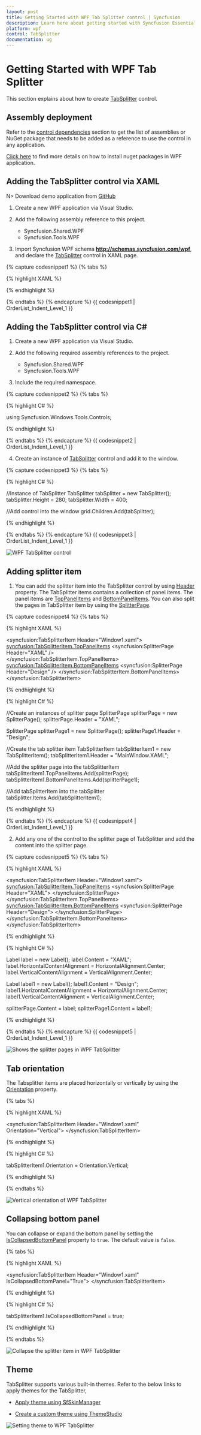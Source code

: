 ```yaml
---
layout: post
title: Getting Started with WPF Tab Splitter control | Syncfusion
description: Learn here about getting started with Syncfusion Essential Studio WPF Tab Splitter control, its elements and more.
platform: wpf
control: TabSplitter
documentation: ug
---
```


# Getting Started with WPF Tab Splitter

This section explains about how to create [TabSplitter](https://help.syncfusion.com/cr/wpf/Syncfusion.Windows.Tools.Controls.TabSplitter.html) control.

## Assembly deployment

Refer to the [control dependencies](https://help.syncfusion.com/wpf/control-dependencies#tabsplitter) section to get the list of assemblies or NuGet package that needs to be added as a reference to use the control in any application.

[Click here](https://help.syncfusion.com/wpf/visual-studio-integration/nuget-packages) to find more details on how to install nuget packages in WPF application.

## Adding the TabSplitter control via XAML

N> Download demo application from [GitHub](https://github.com/SyncfusionExamples/wpf-tabsplitter-example)

1. Create a new WPF application via Visual Studio.

2. Add the following assembly reference to this project.

    * Syncfusion.Shared.WPF
    * Syncfusion.Tools.WPF

3. Import Syncfusion WPF schema **http://schemas.syncfusion.com/wpf**, and declare the [TabSplitter](https://help.syncfusion.com/cr/wpf/Syncfusion.Windows.Tools.Controls.TabSplitter.html) control in XAML page.

{% capture codesnippet1 %}
{% tabs %}

{% highlight XAML %}

<Window x:Class="TabSplitter.MainWindow"
        xmlns="http://schemas.microsoft.com/winfx/2006/xaml/presentation"
        xmlns:x="http://schemas.microsoft.com/winfx/2006/xaml"
        xmlns:d="http://schemas.microsoft.com/expression/blend/2008"
        xmlns:mc="http://schemas.openxmlformats.org/markup-compatibility/2006"
        xmlns:syncfusion="http://schemas.syncfusion.com/wpf"
        xmlns:local="clr-namespace:TabSplitter"
        mc:Ignorable="d"
        Title="MainWindow" Height="450" Width="800">

<Grid Name="grid">
        <syncfusion:TabSplitter Name="tabSplitter" Height="280" Width="400" />
</Grid>

{% endhighlight %}

{% endtabs %}
{% endcapture %}
{{ codesnippet1 | OrderList_Indent_Level_1 }}

## Adding the TabSplitter control via C#

1. Create a new WPF application via Visual Studio.

2. Add the following required assembly references to the project.

    * Syncfusion.Shared.WPF
    * Syncfusion.Tools.WPF

3. Include the required namespace.

{% capture codesnippet2 %}
{% tabs %}

{% highlight C# %}

using Syncfusion.Windows.Tools.Controls;

{% endhighlight %}

{% endtabs %}
{% endcapture %}
{{ codesnippet2 | OrderList_Indent_Level_1 }}

4. Create an instance of [TabSplitter](https://help.syncfusion.com/cr/wpf/Syncfusion.Windows.Tools.Controls.TabSplitter.html) control and add it to the window.

{% capture codesnippet3 %}
{% tabs %}

{% highlight C# %}

//Instance of TabSplitter
TabSplitter tabSplitter = new TabSplitter();
tabSplitter.Height = 280;
tabSplitter.Width = 400;

//Add control into the window
grid.Children.Add(tabSplitter);

{% endhighlight %}

{% endtabs %}
{% endcapture %}
{{ codesnippet3 | OrderList_Indent_Level_1 }}

![WPF TabSplitter control](getting-started_images/wpf-tab-splitter-add-control.png)

## Adding splitter item

1. You can add the splitter item into the TabSplitter control by using [Header](https://help.syncfusion.com/cr/wpf/Syncfusion.Windows.Tools.Controls.TabSplitterItem.html#Syncfusion_Windows_Tools_Controls_TabSplitterItem_Header) property. The TabSplitter items contains a collection of panel items. The panel items are [TopPanelItems](https://help.syncfusion.com/cr/wpf/Syncfusion.Windows.Tools.Controls.TabSplitterItem.html#Syncfusion_Windows_Tools_Controls_TabSplitterItem_TopPanelItems) and [BottomPanelItems](https://help.syncfusion.com/cr/wpf/Syncfusion.Windows.Tools.Controls.TabSplitterItem.html#Syncfusion_Windows_Tools_Controls_TabSplitterItem_BottomPanelItems). You can also split the pages in TabSplitter item by using the [SplitterPage](https://help.syncfusion.com/cr/wpf/Syncfusion.Windows.Tools.Controls.SplitterPage.html).

{% capture codesnippet4 %}
{% tabs %}

{% highlight XAML %}

<syncfusion:TabSplitterItem Header="Window1.xaml">                
    <syncfusion:TabSplitterItem.TopPanelItems>
        <syncfusion:SplitterPage Header="XAML" />        
    </syncfusion:TabSplitterItem.TopPanelItems>
    <syncfusion:TabSplitterItem.BottomPanelItems>
        <syncfusion:SplitterPage Header="Design" />
    </syncfusion:TabSplitterItem.BottomPanelItems>
</syncfusion:TabSplitterItem>

{% endhighlight %}

{% highlight C# %}

//Create an instances of splitter page
SplitterPage splitterPage = new SplitterPage();
splitterPage.Header = "XAML";

SplitterPage splitterPage1 = new SplitterPage();
splitterPage1.Header = "Design";

//Create the tab splitter item
TabSplitterItem tabSplitterItem1 = new TabSplitterItem();
tabSplitterItem1.Header = "MainWindow.XAML";

//Add the splitter page into the tabSplitterItem
tabSplitterItem1.TopPanelItems.Add(splitterPage);
tabSplitterItem1.BottomPanelItems.Add(splitterPage1);

//Add tabSplitterItem into the tabSplitter
tabSplitter.Items.Add(tabSplitterItem1);

{% endhighlight %}

{% endtabs %}
{% endcapture %}
{{ codesnippet4 | OrderList_Indent_Level_1 }}

2. Add any one of the control to the splitter page of TabSplitter and add the content into the splitter page.

{% capture codesnippet5 %}
{% tabs %}

{% highlight XAML %}

<syncfusion:TabSplitterItem Header="Window1.xaml">                
    <syncfusion:TabSplitterItem.TopPanelItems>
        <syncfusion:SplitterPage Header="XAML">
            <Label Content="Xaml" HorizontalContentAlignment="Center" VerticalContentAlignment="Center" />
        </syncfusion:SplitterPage>
    </syncfusion:TabSplitterItem.TopPanelItems>
    <syncfusion:TabSplitterItem.BottomPanelItems>
        <syncfusion:SplitterPage Header="Design">
            <Label Content="Design" HorizontalContentAlignment="Center" VerticalContentAlignment="Center" />
        </syncfusion:SplitterPage>
    </syncfusion:TabSplitterItem.BottomPanelItems>
</syncfusion:TabSplitterItem>

{% endhighlight %}

{% highlight C# %}

Label label = new Label();
label.Content = "XAML";
label.HorizontalContentAlignment = HorizontalAlignment.Center;
label.VerticalContentAlignment = VerticalAlignment.Center;

Label label1 = new Label();
label1.Content = "Design";
label1.HorizontalContentAlignment = HorizontalAlignment.Center;
label1.VerticalContentAlignment = VerticalAlignment.Center;

splitterPage.Content = label;
splitterPage1.Content = label1;

{% endhighlight %}

{% endtabs %}
{% endcapture %}
{{ codesnippet5 | OrderList_Indent_Level_1 }}

![Shows the splitter pages in WPF TabSplitter](getting-started_images/wpf-tab-splitter-code.png)

## Tab orientation

The Tabsplitter items are placed horizontally or vertically by using the [Orientation](https://help.syncfusion.com/cr/wpf/Syncfusion.Windows.Tools.Controls.TabSplitterItem.html#Syncfusion_Windows_Tools_Controls_TabSplitterItem_Orientation) property.

{% tabs %}

{% highlight XAML %}

<syncfusion:TabSplitterItem Header="Window1.xaml" Orientation="Vertical">
</syncfusion:TabSplitterItem>

{% endhighlight %}

{% highlight C# %}

tabSplitterItem1.Orientation = Orientation.Vertical;

{% endhighlight %}

{% endtabs %}

![Vertical orientation of WPF TabSplitter](getting-started_images/wpf-tab-splitter-vertical.png)

## Collapsing bottom panel

You can collapse or expand the bottom panel by setting the [IsCollapsedBottomPanel](https://help.syncfusion.com/cr/wpf/Syncfusion.Windows.Tools.Controls.TabSplitterItem.html#Syncfusion_Windows_Tools_Controls_TabSplitterItem_IsCollapsedBottomPanel) property to `true`. The default value is `false`.

{% tabs %}

{% highlight XAML %}

<syncfusion:TabSplitterItem Header="Window1.xaml" IsCollapsedBottomPanel="True">
</syncfusion:TabSplitterItem>

{% endhighlight %}

{% highlight C# %}

tabSplitterItem1.IsCollapsedBottomPanel = true;

{% endhighlight %}

{% endtabs %}

![Collapse the splitter item in WPF TabSplitter](getting-started_images/wpf-tab-splitter-collapse.png)

## Theme

TabSplitter supports various built-in themes. Refer to the below links to apply themes for the TabSplitter,

  * [Apply theme using SfSkinManager](https://help.syncfusion.com/wpf/themes/skin-manager)
	
  * [Create a custom theme using ThemeStudio](https://help.syncfusion.com/wpf/themes/theme-studio#creating-custom-theme)

  ![Setting theme to WPF TabSplitter](getting-started_images/wpf-tab-splitter-theme.png)
